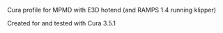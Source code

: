 Cura profile for MPMD with E3D hotend (and RAMPS 1.4 running klipper)

Created for and tested with Cura 3.5.1
